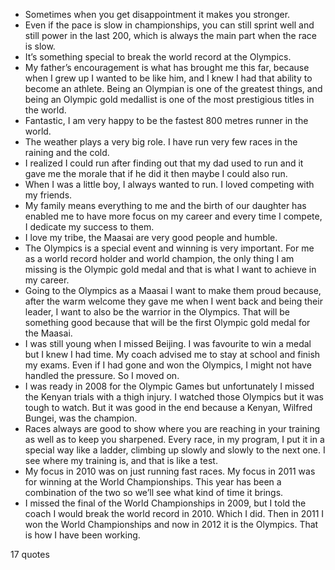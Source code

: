  - Sometimes when you get disappointment it makes you stronger.
 - Even if the pace is slow in championships, you can still sprint well and still power in the last 200, which is always the main part when the race is slow.
 - It’s something special to break the world record at the Olympics.
 - My father’s encouragement is what has brought me this far, because when I grew up I wanted to be like him, and I knew I had that ability to become an athlete. Being an Olympian is one of the greatest things, and being an Olympic gold medallist is one of the most prestigious titles in the world.
 - Fantastic, I am very happy to be the fastest 800 metres runner in the world.
 - The weather plays a very big role. I have run very few races in the raining and the cold.
 - I realized I could run after finding out that my dad used to run and it gave me the morale that if he did it then maybe I could also run.
 - When I was a little boy, I always wanted to run. I loved competing with my friends.
 - My family means everything to me and the birth of our daughter has enabled me to have more focus on my career and every time I compete, I dedicate my success to them.
 - I love my tribe, the Maasai are very good people and humble.
 - The Olympics is a special event and winning is very important. For me as a world record holder and world champion, the only thing I am missing is the Olympic gold medal and that is what I want to achieve in my career.
 - Going to the Olympics as a Maasai I want to make them proud because, after the warm welcome they gave me when I went back and being their leader, I want to also be the warrior in the Olympics. That will be something good because that will be the first Olympic gold medal for the Maasai.
 - I was still young when I missed Beijing. I was favourite to win a medal but I knew I had time. My coach advised me to stay at school and finish my exams. Even if I had gone and won the Olympics, I might not have handled the pressure. So I moved on.
 - I was ready in 2008 for the Olympic Games but unfortunately I missed the Kenyan trials with a thigh injury. I watched those Olympics but it was tough to watch. But it was good in the end because a Kenyan, Wilfred Bungei, was the champion.
 - Races always are good to show where you are reaching in your training as well as to keep you sharpened. Every race, in my program, I put it in a special way like a ladder, climbing up slowly and slowly to the next one. I see where my training is, and that is like a test.
 - My focus in 2010 was on just running fast races. My focus in 2011 was for winning at the World Championships. This year has been a combination of the two so we’ll see what kind of time it brings.
 - I missed the final of the World Championships in 2009, but I told the coach I would break the world record in 2010. Which I did. Then in 2011 I won the World Championships and now in 2012 it is the Olympics. That is how I have been working.

17 quotes